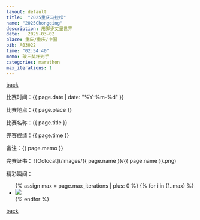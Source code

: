 ```yaml
---
layout: default
title:  "2025重庆马拉松"
name: "2025Chongqing"
description: 用脚步丈量世界
date:   2025-03-02
place: 重庆/重庆/中国
bib: A03022
time: "02:54:40"
memo: 破三奖杯到手
categories: marathon
max_iterations: 1
---
```

[back](/marathon)

比赛时间：{{ page.date | date: "%Y-%m-%d" }}

比赛地点：{{ page.place }}

比赛名称：{{ page.title }}

完赛成绩：{{ page.time }}

备注：{{ page.memo }}

完赛证书：
![Octocat](/images/{{ page.name }}/{{ page.name }}.png)

精彩瞬间：
<ul>
{% assign max = page.max_iterations | plus: 0 %}
{% for i in (1..max) %}
    <li><img src="/images/{{ page.name }}/{{ page.name }}-{{ i }}.jpeg"></li>
{% endfor %}
</ul>

[back](/marathon)
